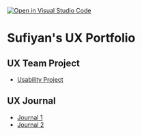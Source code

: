 [![Open in Visual Studio Code](https://classroom.github.com/assets/open-in-vscode-f059dc9a6f8d3a56e377f745f24479a46679e63a5d9fe6f495e02850cd0d8118.svg)](https://classroom.github.com/online_ide?assignment_repo_id=6804886&assignment_repo_type=AssignmentRepo)
# Sufiyan's UX Portfolio


## UX Team Project
* [Usability Project](https://usabilityengineering.github.io/Sound-Space/)

## UX Journal

* [Journal 1](j01/)
* [Journal 2](j02/)
